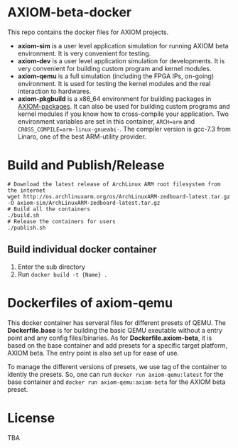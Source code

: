 # AXIOM-beta-docker
This repo contains the docker files for AXIOM projects.
* __axiom-sim__ is a user level application simulation for running AXIOM beta environment. It is very convenient for testing.
* __axiom-dev__ is a user level application simulation for developments. It is very convenient for building custom program and kernel modules.
* __axiom-qemu__ is a full simulation (including the FPGA IPs, on-going) environment. It is used for testing the kernel modules and the real interaction to hardwares.
* __axiom-pkgbuild__ is a x86_64 environment for building packages in [AXIOM-packages](https://github.com/axiom-PR-playground/AXIOM-packages). It can also be used for building custom programs and kernel modules if you know how to cross-compile your application. Two environment variables are set in this container, `ARCH=arm` and `CROSS_COMPILE=arm-linux-gnueabi-`. The compiler version is gcc-7.3 from Linaro, one of the best ARM-utility provider.

# Build and Publish/Release
```
# Download the latest release of ArchLinux ARM root filesystem from the internet
wget http://os.archlinuxarm.org/os/ArchLinuxARM-zedboard-latest.tar.gz -O axiom-sim/ArchLinuxARM-zedboard-latest.tar.gz
# Build all the containers
./build.sh
# Release the containers for users
./publish.sh
```

## Build individual docker container
1. Enter the sub directory
2. Run `docker build -t {Name} .`

# Dockerfiles of axiom-qemu
This docker container has serveral files for different presets of QEMU.
The __Dockerfile.base__ is for building the basic QEMU exeutable without a entry point and any config files/binaries.
As for __Dockerfile.axiom-beta__, it is based on the base container and add presets for a specific target platform, AXIOM beta. The entry point is also set up for ease of use.

To manage the different versions of presets, we use tag of the container to identiy the presets. So, one can run `docker run axiom-qemu:latest` for the base container and `docker run axiom-qemu:axiom-beta` for the AXIOM beta preset.

# License
TBA
